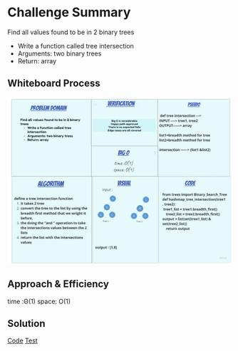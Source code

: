 # Challenge Summary

Find all values found to be in 2 binary trees

- Write a function called tree intersection
- Arguments: two binary trees
- Return: array

## Whiteboard Process

![whiteboarding](assets/whiteboarding-Basel.jpg)

## Approach & Efficiency

time :Θ(1)
space: O(1)

## Solution

[Code](hashmap_tree_intersection/tree_intersection.py)
[Test](tests/test_hashmap_tree_intersection.py)
